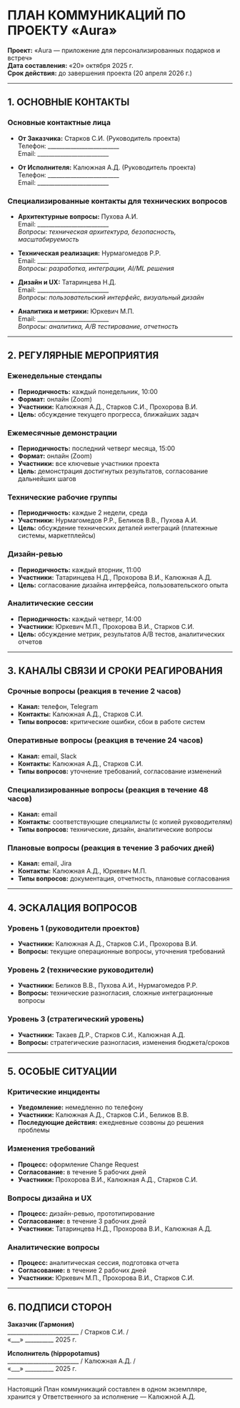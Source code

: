 # ПЛАН КОММУНИКАЦИЙ ПО ПРОЕКТУ «Aura»

**Проект:** «Aura — приложение для персонализированных подарков и встреч»  
**Дата составления:** «20» октября 2025 г.  
**Срок действия:** до завершения проекта (20 апреля 2026 г.)

---

## 1. ОСНОВНЫЕ КОНТАКТЫ

### Основные контактные лица
- **От Заказчика:** Старков С.И. (Руководитель проекта)  
  Телефон: _________________________  
  Email: _________________________  

- **От Исполнителя:** Калюжная А.Д. (Руководитель проекта)  
  Телефон: _________________________  
  Email: _________________________  

### Специализированные контакты для технических вопросов
- **Архитектурные вопросы:** Пухова А.И.  
  Email: _________________________  
  *Вопросы: техническая архитектура, безопасность, масштабируемость*

- **Техническая реализация:** Нурмагомедов Р.Р.  
  Email: _________________________  
  *Вопросы: разработка, интеграции, AI/ML решения*

- **Дизайн и UX:** Татаринцева Н.Д.  
  Email: _________________________  
  *Вопросы: пользовательский интерфейс, визуальный дизайн*

- **Аналитика и метрики:** Юркевич М.П.  
  Email: _________________________  
  *Вопросы: аналитика, A/B тестирование, отчетность*

---

## 2. РЕГУЛЯРНЫЕ МЕРОПРИЯТИЯ

### Еженедельные стендапы
- **Периодичность:** каждый понедельник, 10:00
- **Формат:** онлайн (Zoom)
- **Участники:** Калюжная А.Д., Старков С.И., Прохорова В.И.
- **Цель:** обсуждение текущего прогресса, ближайших задач

### Ежемесячные демонстрации
- **Периодичность:** последний четверг месяца, 15:00
- **Формат:** онлайн (Zoom)
- **Участники:** все ключевые участники проекта
- **Цель:** демонстрация достигнутых результатов, согласование дальнейших шагов

### Технические рабочие группы
- **Периодичность:** каждые 2 недели, среда
- **Участники:** Нурмагомедов Р.Р., Беликов В.В., Пухова А.И.
- **Цель:** обсуждение технических деталей интеграций (платежные системы, маркетплейсы)

### Дизайн-ревью
- **Периодичность:** каждый вторник, 11:00
- **Участники:** Татаринцева Н.Д., Прохорова В.И., Калюжная А.Д.
- **Цель:** согласование дизайна интерфейса, пользовательского опыта

### Аналитические сессии
- **Периодичность:** каждый четверг, 14:00
- **Участники:** Юркевич М.П., Прохорова В.И., Старков С.И.
- **Цель:** обсуждение метрик, результатов A/B тестов, аналитических отчетов

---

## 3. КАНАЛЫ СВЯЗИ И СРОКИ РЕАГИРОВАНИЯ

### Срочные вопросы (реакция в течение 2 часов)
- **Канал:** телефон, Telegram
- **Контакты:** Калюжная А.Д., Старков С.И.
- **Типы вопросов:** критические ошибки, сбои в работе систем

### Оперативные вопросы (реакция в течение 24 часов)
- **Канал:** email, Slack
- **Контакты:** Калюжная А.Д., Старков С.И.
- **Типы вопросов:** уточнение требований, согласование изменений

### Специализированные вопросы (реакция в течение 48 часов)
- **Канал:** email
- **Контакты:** соответствующие специалисты (с копией руководителям)
- **Типы вопросов:** технические, дизайн, аналитические вопросы

### Плановые вопросы (реакция в течение 3 рабочих дней)
- **Канал:** email, Jira
- **Контакты:** Калюжная А.Д., Юркевич М.П.
- **Типы вопросов:** документация, отчетность, плановые согласования

---

## 4. ЭСКАЛАЦИЯ ВОПРОСОВ

### Уровень 1 (руководители проектов)
- **Участники:** Калюжная А.Д., Старков С.И., Прохорова В.И.
- **Вопросы:** текущие операционные вопросы, уточнения требований

### Уровень 2 (технические руководители)
- **Участники:** Беликов В.В., Пухова А.И., Нурмагомедов Р.Р.
- **Вопросы:** технические разногласия, сложные интеграционные вопросы

### Уровень 3 (стратегический уровень)
- **Участники:** Такаев Д.Р., Старков С.И., Калюжная А.Д.
- **Вопросы:** стратегические разногласия, изменения бюджета/сроков

---

## 5. ОСОБЫЕ СИТУАЦИИ

### Критические инциденты
- **Уведомление:** немедленно по телефону
- **Участники:** Калюжная А.Д., Старков С.И., Беликов В.В.
- **Последующие действия:** ежедневные созвоны до решения проблемы

### Изменения требований
- **Процесс:** оформление Change Request
- **Согласование:** в течение 5 рабочих дней
- **Участники:** Прохорова В.И., Калюжная А.Д., Старков С.И.

### Вопросы дизайна и UX
- **Процесс:** дизайн-ревью, прототипирование
- **Согласование:** в течение 3 рабочих дней
- **Участники:** Татаринцева Н.Д., Прохорова В.И., Калюжная А.Д.

### Аналитические вопросы
- **Процесс:** аналитическая сессия, подготовка отчета
- **Согласование:** в течение 2 рабочих дней
- **Участники:** Юркевич М.П., Прохорова В.И., Старков С.И.

---

## 6. ПОДПИСИ СТОРОН

**Заказчик (Гармония)**  
_________________________ / Старков С.И. /  
«___» __________ 2025 г.

**Исполнитель (hippopotamus)**  
_________________________ / Калюжная А.Д. /  
«___» __________ 2025 г.

---

Настоящий План коммуникаций составлен в одном экземпляре, хранится у Ответственного за исполнение — Калюжной А.Д.
